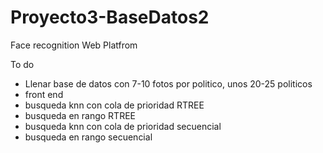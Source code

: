# Proyecto3-BaseDatos2
Face recognition Web Platfrom

To do
- Llenar base de datos con 7-10 fotos por politico, unos 20-25 politicos
- front end
- busqueda knn con cola de prioridad RTREE
- busqueda en rango RTREE
- busqueda knn con cola de prioridad secuencial
- busqueda en rango secuencial